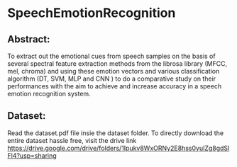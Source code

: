 # SpeechEmotionRecognition
## Abstract: 
To extract out the emotional cues from speech samples on the basis of several spectral feature extraction methods from the librosa library (MFCC, mel, chroma) and using these emotion vectors and various classification algorithm (DT, SVM, MLP and CNN ) to do a comparative study on their performances with the aim to achieve and increase accuracy in a speech emotion recognition system.

## Dataset:
Read the dataset.pdf file insie the dataset folder. To directly download the entire dataset hassle free, visit the drive link https://drive.google.com/drive/folders/1Ipukv8WxORNy2E8hss0yuIZg8gdSlFl4?usp=sharing 
